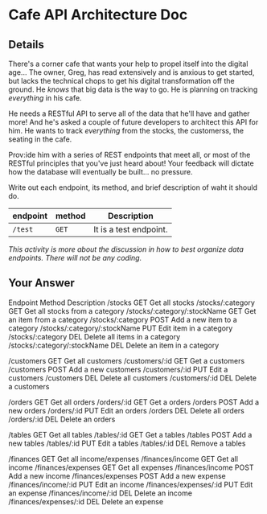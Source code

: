 # Cafe API Architecture Doc

## Details

There's a corner cafe that wants your help to propel itself into the digital age... The owner, Greg, has read extensively and is anxious to get started, but lacks the technical chops to get his digital transformation off the ground. He _knows_ that big data is the way to go. He is planning on tracking _everything_ in his cafe.

He needs a RESTful API to serve all of the data that he'll have and gather more! And he's asked a couple of future developers to architect this API for him. He wants to track _everything_ from the stocks, the customerss, the seating in the cafe.

Prov:ide him with a series of REST endpoints that meet all, or most of the RESTful principles that you've just heard about! Your feedback will dictate how the database will eventually be built... no pressure.

Write out each endpoint, its method, and brief description of waht it should do.

| endpoint | method | Description            |
| -------- | ------ | ---------------------- |
| `/test`  | `GET`  | It is a test endpoint. |

_This activity is more about the discussion in how to best organize data endpoints. There will not be any coding._

## Your Answer
Endpoint                        Method  Description
/stocks                         GET     Get all stocks
/stocks/:category               GET     Get all stocks from a category
/stocks/:category/:stockName    GET     Get an item from a category
/stocks/:category               POST    Add a new item to a category
/stocks/:category/:stockName    PUT     Edit item in a category
/stocks/:category               DEL     Delete all items in a category
/stocks/:category/:stockName    DEL     Delete an item in a category

/customers                      GET     Get all customers
/customers/:id                  GET     Get a customers
/customers                      POST    Add a new customers
/customers/:id                  PUT     Edit a customers
/customers                      DEL     Delete all customers
/customers/:id                  DEL     Delete a customers

/orders                         GET     Get all orders
/orders/:id                     GET     Get a orders
/orders                         POST    Add a new orders
/orders/:id                     PUT     Edit an orders
/orders                         DEL     Delete all orders
/orders/:id                     DEL     Delete an orders

/tables                         GET     Get all tables
/tables/:id                     GET     Get a tables
/tables                         POST    Add a new tables
/tables/:id                     PUT     Edit a tables
/tables/:id                     DEL     Remove a tables

/finances                       GET     Get all income/expenses
/finances/income                GET     Get all income
/finances/expenses              GET     Get all expenses
/finances/income                POST    Add a new income
/finances/expenses              POST    Add a new expense
/finances/income/:id            PUT     Edit an income
/finances/expenses/:id          PUT     Edit an expense
/finances/income/:id            DEL     Delete an income
/finances/expenses/:id          DEL     Delete an expense